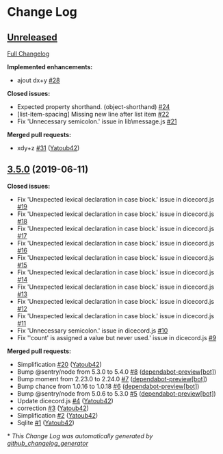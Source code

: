 # Change Log

## [Unreleased](https://github.com/Yatoub42/dicecord/tree/HEAD)

[Full Changelog](https://github.com/Yatoub42/dicecord/compare/3.5.0...HEAD)

**Implemented enhancements:**

- ajout dx+y [\#28](https://github.com/Yatoub42/dicecord/issues/28)

**Closed issues:**

- Expected property shorthand. \(object-shorthand\) [\#24](https://github.com/Yatoub42/dicecord/issues/24)
- \[list-item-spacing\] Missing new line after list item [\#22](https://github.com/Yatoub42/dicecord/issues/22)
- Fix 'Unnecessary semicolon.' issue in lib\message.js [\#21](https://github.com/Yatoub42/dicecord/issues/21)

**Merged pull requests:**

- xdy+z [\#31](https://github.com/Yatoub42/dicecord/pull/31) ([Yatoub42](https://github.com/Yatoub42))

## [3.5.0](https://github.com/Yatoub42/dicecord/tree/3.5.0) (2019-06-11)
**Closed issues:**

- Fix 'Unexpected lexical declaration in case block.' issue in dicecord.js [\#19](https://github.com/Yatoub42/dicecord/issues/19)
- Fix 'Unexpected lexical declaration in case block.' issue in dicecord.js [\#18](https://github.com/Yatoub42/dicecord/issues/18)
- Fix 'Unexpected lexical declaration in case block.' issue in dicecord.js [\#17](https://github.com/Yatoub42/dicecord/issues/17)
- Fix 'Unexpected lexical declaration in case block.' issue in dicecord.js [\#16](https://github.com/Yatoub42/dicecord/issues/16)
- Fix 'Unexpected lexical declaration in case block.' issue in dicecord.js [\#15](https://github.com/Yatoub42/dicecord/issues/15)
- Fix 'Unexpected lexical declaration in case block.' issue in dicecord.js [\#14](https://github.com/Yatoub42/dicecord/issues/14)
- Fix 'Unexpected lexical declaration in case block.' issue in dicecord.js [\#13](https://github.com/Yatoub42/dicecord/issues/13)
- Fix 'Unexpected lexical declaration in case block.' issue in dicecord.js [\#12](https://github.com/Yatoub42/dicecord/issues/12)
- Fix 'Unexpected lexical declaration in case block.' issue in dicecord.js [\#11](https://github.com/Yatoub42/dicecord/issues/11)
- Fix 'Unnecessary semicolon.' issue in dicecord.js [\#10](https://github.com/Yatoub42/dicecord/issues/10)
- Fix ''count' is assigned a value but never used.' issue in dicecord.js [\#9](https://github.com/Yatoub42/dicecord/issues/9)

**Merged pull requests:**

- Simplification [\#20](https://github.com/Yatoub42/dicecord/pull/20) ([Yatoub42](https://github.com/Yatoub42))
- Bump @sentry/node from 5.3.0 to 5.4.0 [\#8](https://github.com/Yatoub42/dicecord/pull/8) ([dependabot-preview[bot]](https://github.com/apps/dependabot-preview))
- Bump moment from 2.23.0 to 2.24.0 [\#7](https://github.com/Yatoub42/dicecord/pull/7) ([dependabot-preview[bot]](https://github.com/apps/dependabot-preview))
- Bump chance from 1.0.16 to 1.0.18 [\#6](https://github.com/Yatoub42/dicecord/pull/6) ([dependabot-preview[bot]](https://github.com/apps/dependabot-preview))
- Bump @sentry/node from 5.0.6 to 5.3.0 [\#5](https://github.com/Yatoub42/dicecord/pull/5) ([dependabot-preview[bot]](https://github.com/apps/dependabot-preview))
- Update dicecord.js [\#4](https://github.com/Yatoub42/dicecord/pull/4) ([Yatoub42](https://github.com/Yatoub42))
- correction [\#3](https://github.com/Yatoub42/dicecord/pull/3) ([Yatoub42](https://github.com/Yatoub42))
- Simplification [\#2](https://github.com/Yatoub42/dicecord/pull/2) ([Yatoub42](https://github.com/Yatoub42))
- Sqlite [\#1](https://github.com/Yatoub42/dicecord/pull/1) ([Yatoub42](https://github.com/Yatoub42))



\* *This Change Log was automatically generated by [github_changelog_generator](https://github.com/skywinder/Github-Changelog-Generator)*